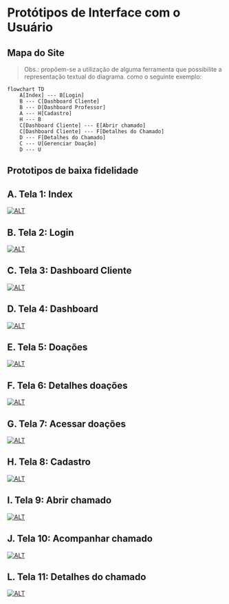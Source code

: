 # Protótipos de Interface com o Usuário
## Mapa do Site
> Obs.: propõem-se a utilização de alguma ferramenta que possibilite a representação textual do diagrama. como o seguinte exemplo:
```mermaid
flowchart TD
    A[Index] --- B[Login]
    B --- C[Dashboard Cliente]
    B --- D[Dashboard Professor]
    A --- H[Cadastro]
    H --- B
    C[Dashboard Cliente] --- E[Abrir chamado]
    C[Dashboard Cliente] --- F[Detalhes do Chamado]
    D --- F[Detalhes do Chamado]
    C --- U[Gerenciar Doação]
    D --- U

```
## Prototipos de baixa fidelidade

## A. Tela 1: Index

[![ALT](images/Baixa/index.png)](https://www.figma.com/file/aEY53HRlxwqbJGecbzNinL/Gambiarra---Baixa-Fidelidade?type=design&node-id=4-2&mode=design&t=Od4uBLX6HB5yZWbs-0)

## B. Tela 2: Login

[![ALT](images/Baixa/login.png)](https://www.figma.com/file/aEY53HRlxwqbJGecbzNinL/Gambiarra---Baixa-Fidelidade?type=design&node-id=4-2&mode=design&t=Od4uBLX6HB5yZWbs-0)

## C. Tela 3: Dashboard Cliente

[![ALT](images/Baixa/usuario-logado.png)](https://www.figma.com/file/aEY53HRlxwqbJGecbzNinL/Gambiarra---Baixa-Fidelidade?type=design&node-id=4-2&mode=design&t=Od4uBLX6HB5yZWbs-0)

## D. Tela 4: Dashboard

[![ALT](images/Baixa/dashboard.png)](https://www.figma.com/file/aEY53HRlxwqbJGecbzNinL/Gambiarra---Baixa-Fidelidade?type=design&node-id=4-2&mode=design&t=Od4uBLX6HB5yZWbs-0)

## E. Tela 5: Doações

[![ALT](images/Baixa/doacoes.png)](https://www.figma.com/file/aEY53HRlxwqbJGecbzNinL/Gambiarra---Baixa-Fidelidade?type=design&node-id=4-2&mode=design&t=Od4uBLX6HB5yZWbs-0)

## F. Tela 6: Detalhes doações

[![ALT](images/Baixa/detalhes-doacao.png)](https://www.figma.com/file/aEY53HRlxwqbJGecbzNinL/Gambiarra---Baixa-Fidelidade?type=design&node-id=4-2&mode=design&t=Od4uBLX6HB5yZWbs-0)

## G. Tela 7: Acessar doações

[![ALT](images/Baixa/acessar-doacoes.png)](https://www.figma.com/file/aEY53HRlxwqbJGecbzNinL/Gambiarra---Baixa-Fidelidade?type=design&node-id=4-2&mode=design&t=Od4uBLX6HB5yZWbs-0)

## H. Tela 8: Cadastro

[![ALT](images/Baixa/registro.png)](https://www.figma.com/file/aEY53HRlxwqbJGecbzNinL/Gambiarra---Baixa-Fidelidade?type=design&node-id=4-2&mode=design&t=Od4uBLX6HB5yZWbs-0)

## I. Tela 9: Abrir chamado

[![ALT](images/Baixa/abrir-chamado.png)](https://www.figma.com/file/aEY53HRlxwqbJGecbzNinL/Gambiarra---Baixa-Fidelidade?type=design&node-id=4-2&mode=design&t=Od4uBLX6HB5yZWbs-0)

## J. Tela 10: Acompanhar chamado

[![ALT](images/Baixa/acompanhar-chamado-1.png)](https://www.figma.com/file/aEY53HRlxwqbJGecbzNinL/Gambiarra---Baixa-Fidelidade?type=design&node-id=4-2&mode=design&t=Od4uBLX6HB5yZWbs-0)

## L. Tela 11: Detalhes do chamado

[![ALT](images/Baixa/acompanhar-chamado-2.png)](https://www.figma.com/file/aEY53HRlxwqbJGecbzNinL/Gambiarra---Baixa-Fidelidade?type=design&node-id=4-2&mode=design&t=Od4uBLX6HB5yZWbs-0)